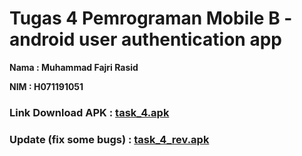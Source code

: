 # Tugas 4 Pemrograman Mobile B - android user authentication app

**Nama : Muhammad Fajri Rasid**

**NIM  : H071191051**

### Link Download APK : <a href="https://docs.google.com/uc?export=download&id=19d79qQq9SJaX9eh5pToFtVo1g1_ettoj">task_4.apk</a>
### Update (fix some bugs) : <a href="https://docs.google.com/uc?export=download&id=1sGWLrsVXg0wFj21votg_MC6Q5hNPS5iZ">task_4_rev.apk</a>
